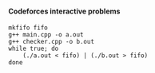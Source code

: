 #### Codeforces interactive problems
```
mkfifo fifo
g++ main.cpp -o a.out
g++ checker.cpp -o b.out
while true; do
    (./a.out < fifo) | (./b.out > fifo)
done                               
```

